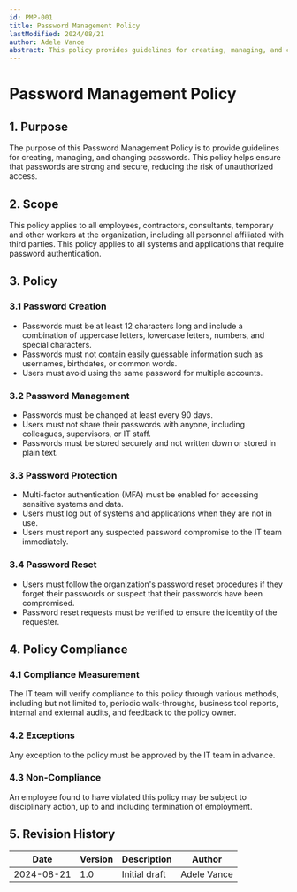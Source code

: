 ```yaml
---
id: PMP-001
title: Password Management Policy
lastModified: 2024/08/21
author: Adele Vance
abstract: This policy provides guidelines for creating, managing, and changing passwords. It helps ensure that passwords are strong and secure, reducing the risk of unauthorized access.
---
```


# Password Management Policy

## 1. Purpose

The purpose of this Password Management Policy is to provide guidelines for creating, managing, and changing passwords. This policy helps ensure that passwords are strong and secure, reducing the risk of unauthorized access.

## 2. Scope

This policy applies to all employees, contractors, consultants, temporary and other workers at the organization, including all personnel affiliated with third parties. This policy applies to all systems and applications that require password authentication.

## 3. Policy

### 3.1 Password Creation

- Passwords must be at least 12 characters long and include a combination of uppercase letters, lowercase letters, numbers, and special characters.
- Passwords must not contain easily guessable information such as usernames, birthdates, or common words.
- Users must avoid using the same password for multiple accounts.

### 3.2 Password Management

- Passwords must be changed at least every 90 days.
- Users must not share their passwords with anyone, including colleagues, supervisors, or IT staff.
- Passwords must be stored securely and not written down or stored in plain text.

### 3.3 Password Protection

- Multi-factor authentication (MFA) must be enabled for accessing sensitive systems and data.
- Users must log out of systems and applications when they are not in use.
- Users must report any suspected password compromise to the IT team immediately.

### 3.4 Password Reset

- Users must follow the organization's password reset procedures if they forget their passwords or suspect that their passwords have been compromised.
- Password reset requests must be verified to ensure the identity of the requester.

## 4. Policy Compliance

### 4.1 Compliance Measurement

The IT team will verify compliance to this policy through various methods, including but not limited to, periodic walk-throughs, business tool reports, internal and external audits, and feedback to the policy owner.

### 4.2 Exceptions

Any exception to the policy must be approved by the IT team in advance.

### 4.3 Non-Compliance

An employee found to have violated this policy may be subject to disciplinary action, up to and including termination of employment.

## 5. Revision History

| Date       | Version | Description           | Author            |
|------------|---------|-----------------------|-------------------|
| 2024-08-21 | 1.0     | Initial draft         | Adele Vance       |
